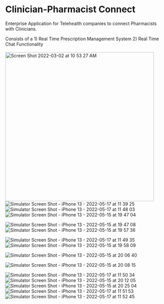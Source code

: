 # Clinician-Pharmacist Connect

Enterprise Application for Telehealth companies to connect Pharmacists with Clinicians.

Consists of a 1) Real Time Prescription Management System 2) Real Time Chat Functionality
<br></br>
<img width="468" alt="Screen Shot 2022-03-02 at 10 53 27 AM" src="https://user-images.githubusercontent.com/64938719/169919814-82c8242d-4b9b-41c3-8810-3c5c3ddab3db.png">
![Simulator Screen Shot - iPhone 13 - 2022-05-17 at 11 39 25](https://user-images.githubusercontent.com/64938719/169919830-3c2f7289-4539-4b8f-b1f3-0fcf19ccda69.png)
![Simulator Screen Shot - iPhone 13 - 2022-05-17 at 11 48 03](https://user-images.githubusercontent.com/64938719/169919827-7b76a7cd-8ae4-4687-be6b-1047c376e341.png)
![Simulator Screen Shot - iPhone 13 - 2022-05-15 at 19 47 04](https://user-images.githubusercontent.com/64938719/169920409-8e0f415f-2d66-401a-9c4f-97a877498364.png)

![Simulator Screen Shot - iPhone 13 - 2022-05-15 at 19 47 08](https://user-images.githubusercontent.com/64938719/169920085-3247a99a-5c11-4c91-811b-c3702d249d24.png)
![Simulator Screen Shot - iPhone 13 - 2022-05-15 at 19 57 36](https://user-images.githubusercontent.com/64938719/169920390-3b5139ce-0524-4b2a-a0bd-acf086a65d28.png)

![Simulator Screen Shot - iPhone 13 - 2022-05-17 at 11 49 35](https://user-images.githubusercontent.com/64938719/169919836-331a1bd9-dbf6-4d5b-93b2-9f2b1290c969.png)
![Simulator Screen Shot - iPhone 13 - 2022-05-15 at 19 58 09](https://user-images.githubusercontent.com/64938719/169920529-f0d9612e-1214-4632-85d3-604e257961f8.png)

![Simulator Screen Shot - iPhone 13 - 2022-05-15 at 20 06 40](https://user-images.githubusercontent.com/64938719/169920137-cc9f2b7f-4a80-4363-abc5-c4c655ffde4c.png)

![Simulator Screen Shot - iPhone 13 - 2022-05-15 at 20 08 15](https://user-images.githubusercontent.com/64938719/169920162-99dee3f9-0d0a-481f-a1fd-86ab1f22ead3.png)



![Simulator Screen Shot - iPhone 13 - 2022-05-17 at 11 50 34](https://user-images.githubusercontent.com/64938719/169919844-7a6e4375-9060-4f12-abe5-29e51b7cbb24.png)
![Simulator Screen Shot - iPhone 13 - 2022-05-15 at 20 12 05](https://user-images.githubusercontent.com/64938719/169919848-f5b65f22-35fc-4608-b134-15574324453f.png)
![Simulator Screen Shot - iPhone 13 - 2022-05-15 at 20 25 04](https://user-images.githubusercontent.com/64938719/169920196-59ba04f6-8434-44fe-a9b2-03ee22a00a74.png)
![Simulator Screen Shot - iPhone 13 - 2022-05-17 at 11 51 53](https://user-images.githubusercontent.com/64938719/169919856-cb0707c2-e387-433c-936b-f9087e72429e.png)
![Simulator Screen Shot - iPhone 13 - 2022-05-17 at 11 52 45](https://user-images.githubusercontent.com/64938719/169919911-f741be80-a0c6-41c0-98ba-81e3f9fc5d4e.png)



